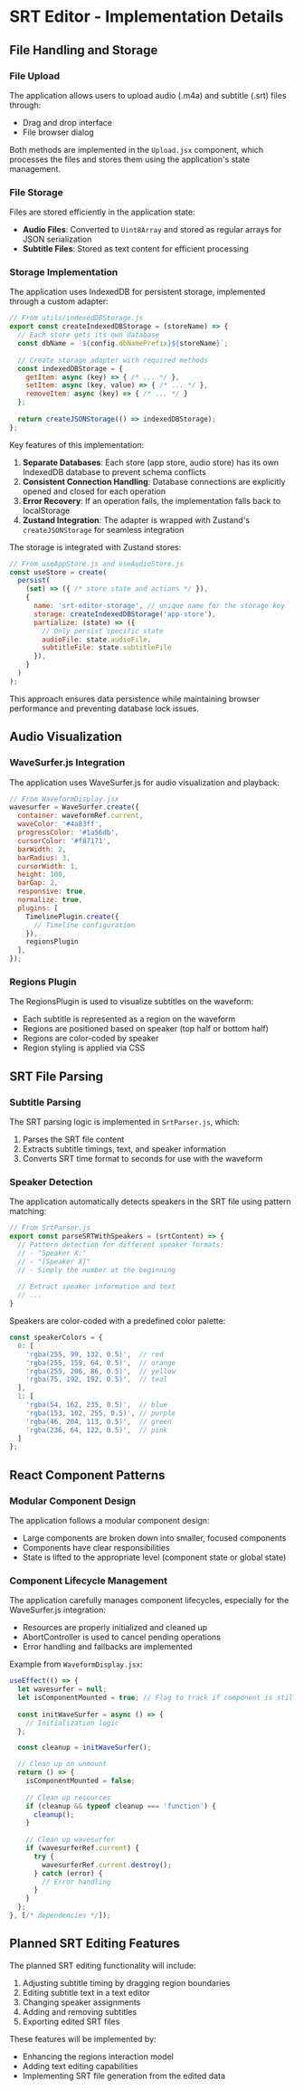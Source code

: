 # SRT Editor - Implementation Details

## File Handling and Storage

### File Upload

The application allows users to upload audio (.m4a) and subtitle (.srt) files through:
- Drag and drop interface
- File browser dialog

Both methods are implemented in the `Upload.jsx` component, which processes the files and stores them using the application's state management.

### File Storage

Files are stored efficiently in the application state:

- **Audio Files**: Converted to `Uint8Array` and stored as regular arrays for JSON serialization
- **Subtitle Files**: Stored as text content for efficient processing

### Storage Implementation

The application uses IndexedDB for persistent storage, implemented through a custom adapter:

```javascript
// From utils/indexedDBStorage.js
export const createIndexedDBStorage = (storeName) => {
  // Each store gets its own database
  const dbName = `${config.dbNamePrefix}${storeName}`;
  
  // Create storage adapter with required methods
  const indexedDBStorage = {
    getItem: async (key) => { /* ... */ },
    setItem: async (key, value) => { /* ... */ },
    removeItem: async (key) => { /* ... */ }
  };
  
  return createJSONStorage(() => indexedDBStorage);
};
```

Key features of this implementation:

1. **Separate Databases**: Each store (app store, audio store) has its own IndexedDB database to prevent schema conflicts
2. **Consistent Connection Handling**: Database connections are explicitly opened and closed for each operation
3. **Error Recovery**: If an operation fails, the implementation falls back to localStorage
4. **Zustand Integration**: The adapter is wrapped with Zustand's `createJSONStorage` for seamless integration

The storage is integrated with Zustand stores:

```javascript
// From useAppStore.js and useAudioStore.js
const useStore = create(
  persist(
    (set) => ({ /* store state and actions */ }),
    {
      name: 'srt-editor-storage', // unique name for the storage key
      storage: createIndexedDBStorage('app-store'),
      partialize: (state) => ({
        // Only persist specific state
        audioFile: state.audioFile,
        subtitleFile: state.subtitleFile
      }),
    }
  )
);
```

This approach ensures data persistence while maintaining browser performance and preventing database lock issues.

## Audio Visualization

### WaveSurfer.js Integration

The application uses WaveSurfer.js for audio visualization and playback:

```javascript
// From WaveformDisplay.jsx
wavesurfer = WaveSurfer.create({
  container: waveformRef.current,
  waveColor: '#4a83ff',
  progressColor: '#1a56db',
  cursorColor: '#f87171',
  barWidth: 2,
  barRadius: 3,
  cursorWidth: 1,
  height: 100,
  barGap: 2,
  responsive: true,
  normalize: true,
  plugins: [
    TimelinePlugin.create({
      // Timeline configuration
    }),
    regionsPlugin
  ],
});
```

### Regions Plugin

The RegionsPlugin is used to visualize subtitles on the waveform:

- Each subtitle is represented as a region on the waveform
- Regions are positioned based on speaker (top half or bottom half)
- Regions are color-coded by speaker
- Region styling is applied via CSS

## SRT File Parsing

### Subtitle Parsing

The SRT parsing logic is implemented in `SrtParser.js`, which:

1. Parses the SRT file content
2. Extracts subtitle timings, text, and speaker information
3. Converts SRT time format to seconds for use with the waveform

### Speaker Detection

The application automatically detects speakers in the SRT file using pattern matching:

```javascript
// From SrtParser.js
export const parseSRTWithSpeakers = (srtContent) => {
  // Pattern detection for different speaker formats:
  // - "Speaker X:"
  // - "[Speaker X]"
  // - Simply the number at the beginning
  
  // Extract speaker information and text
  // ...
}
```

Speakers are color-coded with a predefined color palette:

```javascript
const speakerColors = {
  0: [
    'rgba(255, 99, 132, 0.5)',  // red
    'rgba(255, 159, 64, 0.5)',  // orange
    'rgba(255, 206, 86, 0.5)',  // yellow
    'rgba(75, 192, 192, 0.5)',  // teal
  ],
  1: [
    'rgba(54, 162, 235, 0.5)',  // blue
    'rgba(153, 102, 255, 0.5)', // purple
    'rgba(46, 204, 113, 0.5)',  // green
    'rgba(236, 64, 122, 0.5)',  // pink
  ]
};
```

## React Component Patterns

### Modular Component Design

The application follows a modular component design:

- Large components are broken down into smaller, focused components
- Components have clear responsibilities
- State is lifted to the appropriate level (component state or global state)

### Component Lifecycle Management

The application carefully manages component lifecycles, especially for the WaveSurfer.js integration:

- Resources are properly initialized and cleaned up
- AbortController is used to cancel pending operations
- Error handling and fallbacks are implemented

Example from `WaveformDisplay.jsx`:

```javascript
useEffect(() => {
  let wavesurfer = null;
  let isComponentMounted = true; // Flag to track if component is still mounted
  
  const initWaveSurfer = async () => {
    // Initialization logic
  };

  const cleanup = initWaveSurfer();

  // Clean up on unmount
  return () => {
    isComponentMounted = false;
    
    // Clean up resources
    if (cleanup && typeof cleanup === 'function') {
      cleanup();
    }
    
    // Clean up wavesurfer
    if (wavesurferRef.current) {
      try {
        wavesurferRef.current.destroy();
      } catch (error) {
        // Error handling
      }
    }
  };
}, [/* dependencies */]);
```

## Planned SRT Editing Features

The planned SRT editing functionality will include:

1. Adjusting subtitle timing by dragging region boundaries
2. Editing subtitle text in a text editor
3. Changing speaker assignments
4. Adding and removing subtitles
5. Exporting edited SRT files

These features will be implemented by:

- Enhancing the regions interaction model
- Adding text editing capabilities
- Implementing SRT file generation from the edited data
